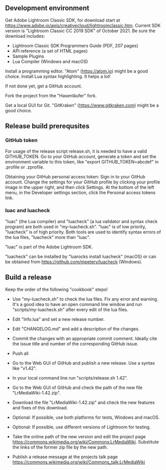## Development environment

Get Adobe Lightroom Classic SDK, for download start at https://www.adobe.io/apis/creativecloud/lightroomclassic.htm. Current SDK version is "Lightroom Classic CC 2019 SDK" of October 2021. Be sure the download includes:
- Lightroom Classic SDK Programmers Guide (PDF, 207 pages)
- API reference (a set of HTML pages)
- Sample Plugins
- Lua Compiler (Windows and macOS)

Install a programming editor. "Atom" (https://atom.io) might be a good choice. Install Lua syntax highlighting. It helps a lot!

If not done yet, get a GitHub account.

Fork the project from the "Hasenläufer" fork.

Get a local GUI for Git. "GitKraken" (https://www.gitkraken.com) might be a good choice.

## Release build prerequsites

### GitHub token

For usage of the release script release.sh, it is needed to have a valid GITHUB_TOKEN. Go to your GitHub account, generate a token and set the environment variable to this token, like "export GITHUB_TOKEN=abcdef" in .profile or .zprofile.

Obtaining your GitHub personal access token: Sign in to your GitHub account. Change the settings for your GitHub profile by clicking your profile image in the upper right, and then click Settings. At the bottom of the left menu, in the Developer settings section, click the Personal access tokens link.

### luac and luacheck

"luac" (the Lua compiler) and "luacheck" (a lua validator and syntax check program) are both used in "my-luacheck.sh". "luac" is of low priority, "luacheck" is of high priority. Both tools are used to identify syntax errors of the lua files, "luacheck" more than "luac".

"luac" is part of the Adobe Lightroom SDK.

"luacheck" can be installed by "luarocks install luacheck" (macOS) or can be obtained from https://github.com/mpeterv/luacheck (Windows).

## Build a release

Keep the order of the following "cookbook" steps!

* Use "my-luacheck.sh" to check the lua files. Fix any error and warning. It's a good idea to have an open command line window and run "scripts/my-luacheck.sh" after every edit of the lua files.

* Edit "Info.lua" and set a new release number.

* Edit "CHANGELOG.md" and add a description of the changes.

* Commit the changes with an appropriate commit comment. Ideally cite the issue title and number of the corresponding GitHub issue.

* Push all

* Go to the Web GUI of GitHub and publish a new release. Use a syntax like "v1.42".

* In your local command line run "scripts/release.sh 1.42".

* Go to the Web GUI of GitHub and check the path of the new file "LrMediaWiki-1.42.zip".

* Download the file "LrMediaWiki-1.42.zip" and check the new features and fixes of this download.

* Optional: If possible, use both platforms for tests, Windows and macOS.

* Optional: If possible, use different versions of Lightroom for testing.

* Take the online path of the new version and edit the project page https://commons.wikimedia.org/wiki/Commons:LrMediaWiki. Substitute the links of the former zip file by the new path.

* Publish a release message at the projects talk page https://commons.wikimedia.org/wiki/Commons_talk:LrMediaWiki
